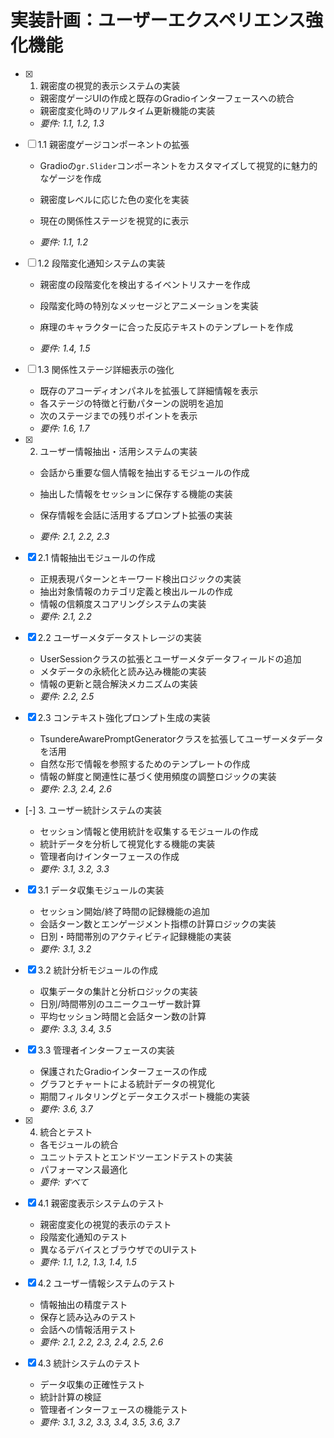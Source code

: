 # 実装計画：ユーザーエクスペリエンス強化機能

- [x] 1. 親密度の視覚的表示システムの実装


  - 親密度ゲージUIの作成と既存のGradioインターフェースへの統合
  - 親密度変化時のリアルタイム更新機能の実装
  - _要件: 1.1, 1.2, 1.3_



- [ ] 1.1 親密度ゲージコンポーネントの拡張
  - Gradioの`gr.Slider`コンポーネントをカスタマイズして視覚的に魅力的なゲージを作成
  - 親密度レベルに応じた色の変化を実装
  - 現在の関係性ステージを視覚的に表示


  - _要件: 1.1, 1.2_

- [ ] 1.2 段階変化通知システムの実装
  - 親密度の段階変化を検出するイベントリスナーを作成

  - 段階変化時の特別なメッセージとアニメーションを実装
  - 麻理のキャラクターに合った反応テキストのテンプレートを作成
  - _要件: 1.4, 1.5_


- [ ] 1.3 関係性ステージ詳細表示の強化
  - 既存のアコーディオンパネルを拡張して詳細情報を表示
  - 各ステージの特徴と行動パターンの説明を追加
  - 次のステージまでの残りポイントを表示
  - _要件: 1.6, 1.7_



- [x] 2. ユーザー情報抽出・活用システムの実装

  - 会話から重要な個人情報を抽出するモジュールの作成
  - 抽出した情報をセッションに保存する機能の実装

  - 保存情報を会話に活用するプロンプト拡張の実装
  - _要件: 2.1, 2.2, 2.3_

- [x] 2.1 情報抽出モジュールの作成

  - 正規表現パターンとキーワード検出ロジックの実装
  - 抽出対象情報のカテゴリ定義と検出ルールの作成
  - 情報の信頼度スコアリングシステムの実装
  - _要件: 2.1, 2.2_

- [x] 2.2 ユーザーメタデータストレージの実装

  - UserSessionクラスの拡張とユーザーメタデータフィールドの追加
  - メタデータの永続化と読み込み機能の実装
  - 情報の更新と競合解決メカニズムの実装
  - _要件: 2.2, 2.5_

- [x] 2.3 コンテキスト強化プロンプト生成の実装


  - TsundereAwarePromptGeneratorクラスを拡張してユーザーメタデータを活用
  - 自然な形で情報を参照するためのテンプレートの作成
  - 情報の鮮度と関連性に基づく使用頻度の調整ロジックの実装
  - _要件: 2.3, 2.4, 2.6_

- [-] 3. ユーザー統計システムの実装

  - セッション情報と使用統計を収集するモジュールの作成
  - 統計データを分析して視覚化する機能の実装
  - 管理者向けインターフェースの作成
  - _要件: 3.1, 3.2, 3.3_

- [x] 3.1 データ収集モジュールの実装


  - セッション開始/終了時間の記録機能の追加
  - 会話ターン数とエンゲージメント指標の計算ロジックの実装
  - 日別・時間帯別のアクティビティ記録機能の実装
  - _要件: 3.1, 3.2_

- [x] 3.2 統計分析モジュールの作成

  - 収集データの集計と分析ロジックの実装
  - 日別/時間帯別のユニークユーザー数計算
  - 平均セッション時間と会話ターン数の計算
  - _要件: 3.3, 3.4, 3.5_

- [x] 3.3 管理者インターフェースの実装


  - 保護されたGradioインターフェースの作成
  - グラフとチャートによる統計データの視覚化
  - 期間フィルタリングとデータエクスポート機能の実装
  - _要件: 3.6, 3.7_

- [x] 4. 統合とテスト




  - 各モジュールの統合
  - ユニットテストとエンドツーエンドテストの実装
  - パフォーマンス最適化
  - _要件: すべて_

- [x] 4.1 親密度表示システムのテスト


  - 親密度変化の視覚的表示のテスト
  - 段階変化通知のテスト
  - 異なるデバイスとブラウザでのUIテスト
  - _要件: 1.1, 1.2, 1.3, 1.4, 1.5_

- [x] 4.2 ユーザー情報システムのテスト


  - 情報抽出の精度テスト
  - 保存と読み込みのテスト
  - 会話への情報活用テスト
  - _要件: 2.1, 2.2, 2.3, 2.4, 2.5, 2.6_

- [x] 4.3 統計システムのテスト


  - データ収集の正確性テスト
  - 統計計算の検証
  - 管理者インターフェースの機能テスト
  - _要件: 3.1, 3.2, 3.3, 3.4, 3.5, 3.6, 3.7_